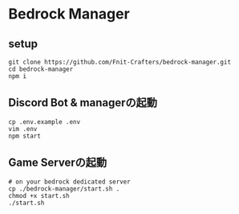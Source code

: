 # Bedrock Manager
## setup
```
git clone https://github.com/Fnit-Crafters/bedrock-manager.git
cd bedrock-manager
npm i
```

## Discord Bot & managerの起動
```
cp .env.example .env
vim .env
npm start
```

## Game Serverの起動
```
# on your bedrock dedicated server
cp ./bedrock-manager/start.sh .
chmod +x start.sh
./start.sh
```